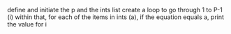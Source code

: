 define and initiate the p and the ints list
create a loop to go through 1 to P-1 (i)
    within that, for each of the items in ints (a), if the equation equals a, print the value for i